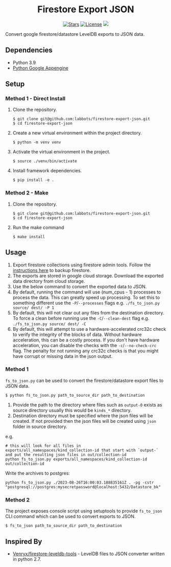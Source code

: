 <h1 align="center">Firestore Export JSON</h1>

<p align="center">
<a href="https://github.com/labbots/firestore-export-json/stargazers"><img src="https://img.shields.io/github/stars/labbots/firestore-export-json.svg?color=blueviolet&style=for-the-badge" alt="Stars"></a>
<a href="https://github.com/labbots/firestore-export-json/blob/master/LICENSE"><img src="https://img.shields.io/github/license/labbots/firestore-export-json.svg?style=for-the-badge" alt="License"></a>
<a href="https://www.codacy.com/gh/labbots/firestore-export-json/dashboard?utm_source=github.com&amp;utm_medium=referral&amp;utm_content=labbots/firestore-export-json&amp;utm_campaign=Badge_Grade"><img src="https://img.shields.io/codacy/grade/7fe7c1503f574ac1a2072e611f562896?style=for-the-badge"/></a>
</p>
Convert google firestore/datastore LevelDB exports to JSON data.

## Dependencies

* Python  3.9
*  [Python Google Appengine](https://github.com/GoogleCloudPlatform/appengine-python-standard)

## Setup

### Method 1 - Direct Install

1. Clone the repository.

   ```shell
   $ git clone git@github.com:labbots/firestore-export-json.git
   $ cd firestore-export-json
   ```

2. Create a new virtual environment within the project directory.

   ```shell
   $ python -m venv venv
   ```

3. Activate the virtual environment in the project.

   ```shell
   $ source ./venv/bin/activate
   ```

4. Install framework dependencies.

   ```shell
   $ pip install -e .
   ```

### Method 2 - Make

1. Clone the repository.

   ```shell
   $ git clone git@github.com:labbots/firestore-export-json.git
   $ cd firestore-export-json
   ```

2. Run the make command

   ```
   $ make install
   ```



## Usage

1. Export firestore collections using firestore admin tools. Follow the [instructions here](https://firebase.google.com/docs/firestore/manage-data/export-import#export_data) to backup firestore.
2. The exports are stored in google cloud storage. Download the exported data directory from cloud storage.
3. Use the below command to convert the exported data to JSON. 
4. By default, running the command will use (num_cpus - 1) processes to process the data. This can greatly speed up processing. 
    To set this to something different use the `-P`/`--processes` flags e.g. `./fs_to_json.py source/ dest/ -P 1`
5. By default, this will not clear out any files from the destination directory.
    To force a clean before running use the `-C`/`--clean-dest` flag e.g. `./fs_to_json.py source/ dest/ -C`
6. By default, this will attempt to use a hardware-accelerated crc32c check to verify the integrity of the blocks of data. Without
    hardware acceleration, this can be a costly process. If you don't have hardware acceleration, you can disable the checks with the `-c`/`--no-check-crc` flag.
    The penalty for not running any crc32c checks is that you might have corrupt or missing data in the json output.

### Method 1

`fs_to_json.py` can be used to convert the firestore/datastore export files to JSON data.

```shell
$ python fs_to_json.py path_to_source_dir path_to_destination
```

1. Provide the path to the directory where files such as `output-0` exists as source directory usually this would be `kinds_*` directory.
2. Destination directory must be specified where the json files will be created. If not provided then the json files will be created using `json` folder in source directory.

e.g.
```shell
# this will look for all files in exports/all_namespaces/kind_collection-id that start with `output-` and put the resulting json files in out/collection-id
python fs_to_json.py exports/all_namespaces/kind_collection-id out/collection-id
```

Write the archives to postgres:
```
python fs_to_json.py ./2023-08-26T16:00:03.188835161Z . -pg -cstr "postgresql://postgres:mysecretpassword@localhost:5432/Datastore_bk"
```

### Method 2

The project exposes console script using setuptools to provide `fs_to_json` CLI command which can be used to convert exports to JSON.

```shell
$ fs_to_json path_to_source_dir path_to_destination
```



## Inspired By

* [Venryx/firestore-leveldb-tools](https://github.com/Venryx/firestore-leveldb-tools) - LevelDB files to JSON converter written in python 2.7.
